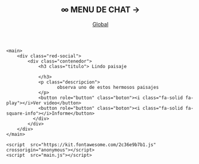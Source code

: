 <!DOCTYPE html>
<html lang="en">
<head>
    <meta charset="UTF-8">
    <meta http-equiv="X-UA-Compatible" content="IE=edge">
    <meta name="viewport" content="width=device-width, initial-scale=1.0">
    <link rel="stylesheet" href="https://cdnjs.cloudflare.com/ajax/libs/font-awesome/6.1.1/css/all.min.css" integrity="sha512-KfkfwYDsLkIlwQp6LFnl8zNdLGxu9YAA1QvwINks4PhcElQSvqcyVLLD9aMhXd13uQjoXtEKNosOWaZqXgel0g==" crossorigin="anonymous" referrerpolicy="no-referrer" />
    <link rel="stylesheet" href="ccss/normalize.css">
    <link rel="stylesheet" href="ccss/skeleton.css">
    <link rel="stylesheet" href="ccss/style.css">
    <link href="https://fonts.googleapis.com/css2?family=Bebas+Neue&family=Open+Sans:ital,wght@0,400;0,600;0,663;1,400;1,800&display=swap" rel="stylesheet">
    <title>ROMGTUBE</title>
</head>
</body>
    <header>
        <div class="contenedor">
            <h2 class="logotipo">∞ MENU DE CHAT →</h2>
            <nav>
                <a href="">Global</a>
            </nav>
        </div>   
    </header>

    <main>
        <div class="red-social">
            <div class="contenedor">
                <h3 class="titulo"> Lindo paisaje

                </h3>
                <p class="descripcion">
                       observa uno de estos hermosos paisajes                   
                </p>
                <button role="button" class="boton"><i class="fa-solid fa-play"></i>Ver video</button>
                <button role="button" class="boton"><i class="fa-solid fa-square-info"></i>Informe</button>
              </div>
            </div>
        </div>
    </main>

    <script  src="https://kit.fontawesome.com/2c36e9b7b1.js" crossorigin="anonymous"></script>
    <script  src="main.js"></script>
</body>
</html>  
